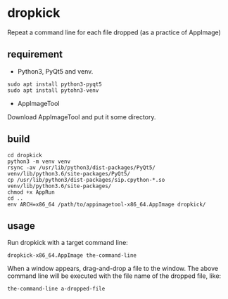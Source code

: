 # dropkick
Repeat a command line for each file dropped (as a practice of AppImage)

## requirement

* Python3, PyQt5 and venv.

```
sudo apt install python3-pyqt5
sudo apt install pytohn3-venv
```

* AppImageTool

Download AppImageTool and put it some directory.

## build

```
cd dropkick
python3 -m venv venv
rsync -av /usr/lib/python3/dist-packages/PyQt5/ venv/lib/python3.6/site-packages/PyQt5/
cp /usr/lib/python3/dist-packages/sip.cpython-*.so venv/lib/python3.6/site-packages/
chmod +x AppRun
cd ..
env ARCH=x86_64 /path/to/appimagetool-x86_64.AppImage dropkick/
```

## usage

Run dropkick with a target command line:

```
dropkick-x86_64.AppImage the-command-line
```

When a window appears, drag-and-drop a file to the window.
The above command line will be executed with the file name of the dropped file, like:

```
the-command-line a-dropped-file
```



